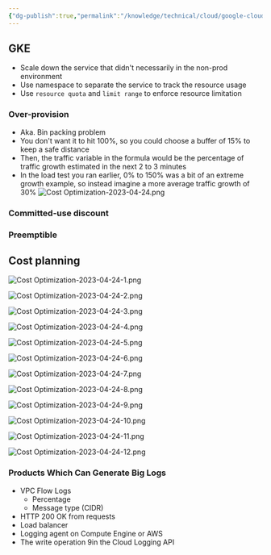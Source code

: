 ```yaml
---
{"dg-publish":true,"permalink":"/knowledge/technical/cloud/google-cloud/cost-optimization/","dgPassFrontmatter":true}
---
```


## GKE
- Scale down the service that didn't necessarily in the non-prod environment
- Use namespace to separate the service to track the resource usage
- Use `resource quota` and `limit range` to enforce resource limitation
### Over-provision
- Aka. Bin packing problem
- You don't want it to hit 100%, so you could choose a buffer of 15% to keep a safe distance
- Then, the traffic variable in the formula would be the percentage of traffic growth estimated in the next 2 to 3 minutes
- In the load test you ran earlier, 0% to 150% was a bit of an extreme growth example, so instead imagine a more average traffic growth of 30%
![Cost Optimization-2023-04-24.png](/img/user/Attachments/Cost%20Optimization-2023-04-24.png)
### Committed-use discount
### Preemptible
## Cost planning
![Cost Optimization-2023-04-24-1.png](/img/user/Attachments/Cost%20Optimization-2023-04-24-1.png)

![Cost Optimization-2023-04-24-2.png](/img/user/Attachments/Cost%20Optimization-2023-04-24-2.png)

![Cost Optimization-2023-04-24-3.png](/img/user/Attachments/Cost%20Optimization-2023-04-24-3.png)

![Cost Optimization-2023-04-24-4.png](/img/user/Attachments/Cost%20Optimization-2023-04-24-4.png)

![Cost Optimization-2023-04-24-5.png](/img/user/Attachments/Cost%20Optimization-2023-04-24-5.png)

![Cost Optimization-2023-04-24-6.png](/img/user/Attachments/Cost%20Optimization-2023-04-24-6.png)

![Cost Optimization-2023-04-24-7.png](/img/user/Attachments/Cost%20Optimization-2023-04-24-7.png)

![Cost Optimization-2023-04-24-8.png](/img/user/Attachments/Cost%20Optimization-2023-04-24-8.png)

![Cost Optimization-2023-04-24-9.png](/img/user/Attachments/Cost%20Optimization-2023-04-24-9.png)

![Cost Optimization-2023-04-24-10.png](/img/user/Attachments/Cost%20Optimization-2023-04-24-10.png)

![Cost Optimization-2023-04-24-11.png](/img/user/Attachments/Cost%20Optimization-2023-04-24-11.png)

![Cost Optimization-2023-04-24-12.png](/img/user/Attachments/Cost%20Optimization-2023-04-24-12.png)
### Products Which Can Generate Big Logs
- VPC Flow Logs
	- Percentage
	- Message type (CIDR)
- HTTP 200 OK from requests
- Load balancer
- Logging agent on Compute Engine or AWS
- The write operation 9in the Cloud Logging API